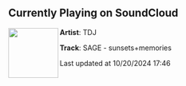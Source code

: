 ## Currently Playing on SoundCloud

[<img align="left" width="100" src="https://i1.sndcdn.com/artworks-Z3hTMF1yLotQEeCX-8M2qmA-t500x500.jpg">](https://soundcloud.com/teedeejayyy/sage-sunsetsmemories)

**Artist**: TDJ 

**Track**: SAGE - sunsets+memories

Last updated at 10/20/2024 17:46

